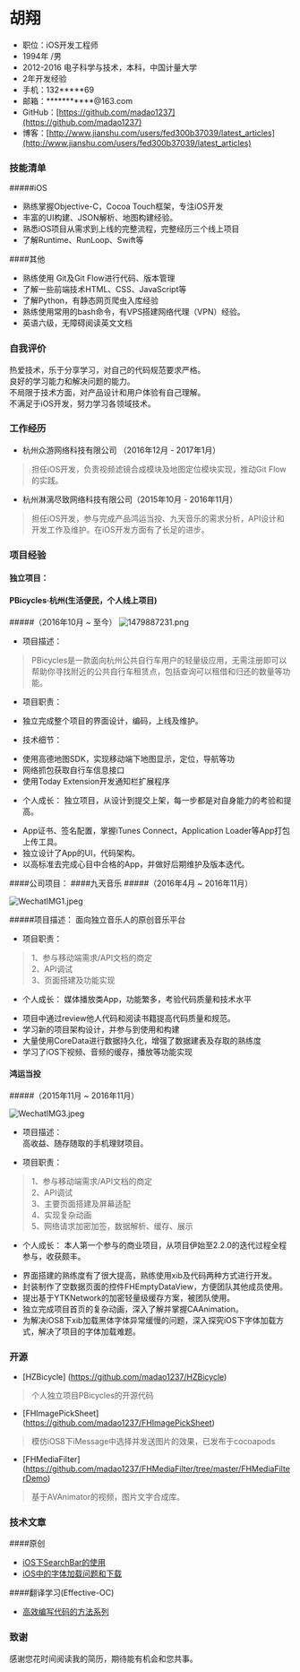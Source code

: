 # 胡翔


- 职位：iOS开发工程师
- 1994年 /男
- 2012-2016 电子科学与技术，本科，中国计量大学
- 2年开发经验
- 手机：132*****69
- 邮箱：***********@163.com
- GitHub：[https://github.com/madao1237](https://github.com/madao1237)  
- 博客：[http://www.jianshu.com/users/fed300b37039/latest_articles](http://www.jianshu.com/users/fed300b37039/latest_articles)

### 技能清单
#####iOS
- 熟练掌握Objective-C，Cocoa Touch框架，专注iOS开发
- 丰富的UI构建、JSON解析、地图构建经验。
- 熟悉iOS项目从需求到上线的完整流程，完整经历三个线上项目
- 了解Runtime、RunLoop、Swift等  

####其他
- 熟练使用 Git及Git Flow进行代码、版本管理 
- 了解一些前端技术HTML、CSS、JavaScript等
- 了解Python，有静态网页爬虫入库经验
- 熟练使用常用的bash命令，有VPS搭建网络代理（VPN）经验。
- 英语六级，无障碍阅读英文文档

### 自我评价
>
热爱技术，乐于分享学习，对自己的代码规范要求严格。  
良好的学习能力和解决问题的能力。  
不局限于技术方面，对产品设计和用户体验有自己理解。  
不满足于iOS开发，努力学习各领域技术。

### 工作经历
- 杭州众游网络科技有限公司 （2016年12月 -  2017年1月）
  
 >担任iOS开发，负责视频滤镜合成模块及地图定位模块实现，推动Git Flow的实践。
- 杭州淋漓尽致网络科技有限公司（2015年10月 -  2016年11月）  
 >担任iOS开发，参与完成产品鸿运当投、九天音乐的需求分析，API设计和开发工作及维护。在iOS开发方面有了长足的进步。



### 项目经验


#### 独立项目：
#### PBicycles·杭州(生活便民，个人线上项目)
#####（2016年10月 ~ 至今）
![1479887231.png](http://upload-images.jianshu.io/upload_images/1683504-9478f13d041aa9be.png?imageMogr2/auto-orient/strip%7CimageView2/2/w/1240)   

* 项目描述：  

>PBicycles是一款面向杭州公共自行车用户的轻量级应用，无需注册即可以帮助你寻找附近的公共自行车租赁点，包括查询可以租借和归还的数量等功能。  

* 项目职责：  
 - 独立完成整个项目的界面设计，编码，上线及维护。
* 技术细节：
 - 使用高德地图SDK，实现移动端下地图显示，定位，导航等功  
 - 网络抓包获取自行车信息接口  
 - 使用Today Extension开发通知栏扩展程序    
* 个人成长：
独立项目，从设计到提交上架，每一步都是对自身能力的考验和提高。  
 - App证书、签名配置，掌握iTunes Connect，Application Loader等App打包上传工具。  
 - 独立设计了App的UI，代码架构。    
 - 以高标准去完成心目中合格的App，并做好后期维护及版本迭代。
 
####公司项目：
####九天音乐
#####（2016年4月 ~ 2016年11月）  

![WechatIMG1.jpeg](http://upload-images.jianshu.io/upload_images/1683504-c1e5fb676023b733.jpeg?imageMogr2/auto-orient/strip%7CimageView2/2/w/1240)  

#####项目描述：
面向独立音乐人的原创音乐平台  

* 项目职责： 

>1、参与移动端需求/API文档的商定  
2、API调试  
3、页面搭建及功能实现

* 个人成长：
媒体播放类App，功能繁多，考验代码质量和技术水平   
 - 项目中通过review他人代码和阅读书籍提高代码质量和规范。  
 - 学习新的项目架构设计，并参与到使用和构建  
 - 大量使用CoreData进行数据持久化，增强了数据建表及存取的熟练度   
 - 学习了iOS下视频、音频的缓存，播放等功能实现
 
 
#### 鸿运当投
#####（2015年11月 ~ 2016年11月）   

![WechatIMG3.jpeg](http://upload-images.jianshu.io/upload_images/1683504-13895fb09aaf5371.jpeg?imageMogr2/auto-orient/strip%7CimageView2/2/w/1240)  

* 项目描述：  
高收益、随存随取的手机理财项目。  

* 项目职责：
> 1、参与移动端需求/API文档的商定  
2、API调试  
3、主要页面搭建及屏幕适配  
4、实现复杂动画  
5、网络请求加密加签，数据解析、缓存、展示 
* 个人成长：
本人第一个参与的商业项目，从项目伊始至2.2.0的迭代过程全程参与，收获颇丰。  
 - 界面搭建的熟练度有了很大提高，熟练使用xib及代码两种方式进行开发。  
 - 封装制作了空数据页面的控件FHEmptyDataView，方便团队其他成员使用。  
 - 提出基于YTKNetwork的加密轻量级缓存方案，被团队使用。  
 - 独立完成项目首页的复杂动画，深入了解并掌握CAAnimation。
 - 为解决iOS8下xib加载黑体字体异常缓慢的问题，深入探究iOS下字体加载方式，解决了项目的字体加载难题。


### 开源

 - [HZBicycle] (https://github.com/madao1237/HZBicycle)   
 
 > 个人独立项目PBicycles的开源代码
 - [FHImagePickSheet] (https://github.com/madao1237/FHImagePickSheet)     
 > 模仿iOS8下iMessage中选择并发送图片的效果，已发布于cocoapods   
 - [FHMediaFilter] (https://github.com/madao1237/FHMediaFilter/tree/master/FHMediaFilterDemo)
 > 基于AVAnimator的视频，图片文字合成库。
 
### 技术文章
####原创
- [iOS下SearchBar的使用](http://www.jianshu.com/p/11b141e2605b )  
- [iOS中的字体加载问题和下载](http://www.jianshu.com/p/065c9915893a )  

####翻译学习(Effective-OC)
- [高效编写代码的方法系列](http://www.jianshu.com/notebooks/4024209/latest)   

### 致谢
感谢您花时间阅读我的简历，期待能有机会和您共事。
